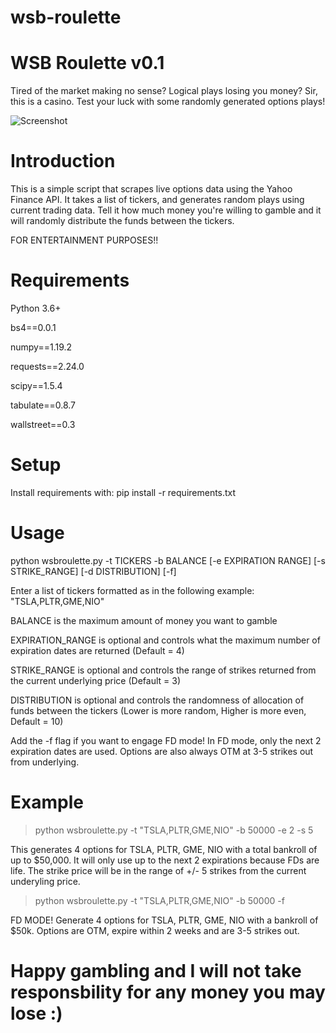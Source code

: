 # wsb-roulette

WSB Roulette v0.1
=============================================================

Tired of the market making no sense? Logical plays losing you money? Sir, this is a casino. Test your luck with some randomly generated options plays!

![Screenshot](https://i.imgur.com/QDtf4nf.png)

Introduction
====
This is a simple script that scrapes live options data using the Yahoo Finance API. It takes a list of tickers, and generates random plays using current trading data.
Tell it how much money you're willing to gamble and it will randomly distribute the funds between the tickers.

FOR ENTERTAINMENT PURPOSES!!

Requirements
====
Python 3.6+

bs4==0.0.1

numpy==1.19.2

requests==2.24.0

scipy==1.5.4

tabulate==0.8.7

wallstreet==0.3


Setup
=====
Install requirements with: pip install -r requirements.txt

Usage
=====
python wsbroulette.py -t TICKERS -b BALANCE [-e EXPIRATION RANGE] [-s STRIKE_RANGE] [-d DISTRIBUTION] [-f]

Enter a list of tickers formatted as in the following example: "TSLA,PLTR,GME,NIO"

BALANCE is the maximum amount of money you want to gamble

EXPIRATION_RANGE is optional and controls what the maximum number of expiration dates are returned (Default = 4)

STRIKE_RANGE is optional and controls the range of strikes returned from the current underlying price (Default = 3)

DISTRIBUTION is optional and controls the randomness of allocation of funds between the tickers (Lower is more random, Higher is more even, Default = 10)

Add the -f flag if you want to engage FD mode! In FD mode, only the next 2 expiration dates are used. Options are also always OTM at 3-5 strikes out from underlying.

Example
====

>python wsbroulette.py -t "TSLA,PLTR,GME,NIO" -b 50000 -e 2 -s 5
  
This generates 4 options for TSLA, PLTR, GME, NIO with a total bankroll of up to $50,000. It will only use up to the next 2 expirations because FDs are life.
The strike price will be in the range of +/- 5 strikes from the current underyling price.

>python wsbroulette.py -t "TSLA,PLTR,GME,NIO" -b 50000 -f

FD MODE! Generate 4 options for TSLA, PLTR, GME, NIO with a bankroll of $50k. Options are OTM, expire within 2 weeks and are 3-5 strikes out.


Happy gambling and I will not take responsbility for any money you may lose :)
====
